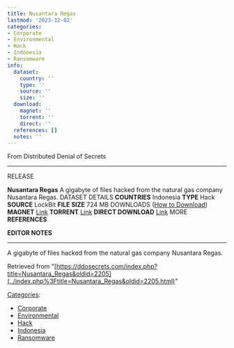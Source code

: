 ```yaml
---
title: Nusantara Regas
lastmod: '2023-12-02'
categories:
- Corporate
- Environmental
- Hack
- Indonesia
- Ransomware
info:
  dataset:
    country: ''
    type: ''
    source: ''
    size: ''
  download:
    magnet: ''
    torrent: ''
    direct: ''
  references: []
  notes: ''
---
```




From Distributed Denial of Secrets

---
RELEASE

**Nusantara Regas**
A gigabyte of files hacked from the natural gas company Nusantara Regas.
DATASET DETAILS
**COUNTRIES** Indonesia
**TYPE** Hack
**SOURCE** LockBit
**FILE SIZE** 724 MB
DOWNLOADS ([How to Download](Torrents.html "Torrents"))
**MAGNET** [Link](magnet:?xt=urn:btih:812676e4dbb24d704c650448cf36c93633b6964a&dn=nusantararegas.com.7z&tr=udp://tracker.coppersurfer.tk:6969&tr=udp://9.rarbg.to:2920&tr=udp://tracker.opentrackr.org:1337&tr=udp://tracker.leechers-paradise.org:6969&tr=udp://exodus.desync.com:6969)
**TORRENT** [Link](../images/0/00/Nusantararegas.torrent)
**DIRECT DOWNLOAD** [Link](https://data.ddosecrets.com/Nusantara%20Regas/)
MORE
**REFERENCES**

**EDITOR NOTES**

---

A gigabyte of files hacked from the natural gas company Nusantara Regas.

Retrieved from
"[https://ddosecrets.com/index.php?title=Nusantara_Regas&oldid=2205](../index.php%3Ftitle=Nusantara_Regas&oldid=2205.html)"

[Categories](./Special:Categories.html "Special:Categories"):

- [Corporate](./Category:Corporate.html "Category:Corporate")
- [Environmental](./Category:Environmental.html "Category:Environmental")
- [Hack](./Category:Hack.html "Category:Hack")
- [Indonesia](./Category:Indonesia.html "Category:Indonesia")
- [Ransomware](./Category:Ransomware.html "Category:Ransomware")
